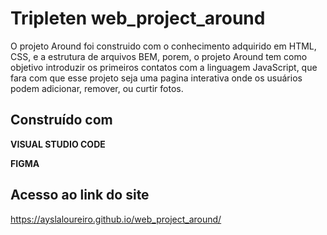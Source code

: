 # Tripleten web_project_around

O projeto Around foi construido com o conhecimento adquirido em HTML, CSS, e a estrutura de arquivos BEM, porem, o projeto Around tem como objetivo introduzir os primeiros contatos com a linguagem JavaScript, que fara com que esse projeto seja uma pagina interativa onde os usuários podem adicionar, remover, ou curtir fotos.

## Construído com

**VISUAL STUDIO CODE**

**FIGMA**

## Acesso ao link do site 
https://ayslaloureiro.github.io/web_project_around/
